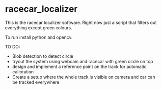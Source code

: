 # racecar_localizer
This is the racecar localizer software. Right now just a script that filters out everything except green colours. 

To run install python and opencv. 

TO DO:

- Blob detection to detect circle 
- tryout the system using webcam and racecar with green circle on top
- design and implement a reference point on the track for automatic calibration
- Create a setup where the whole track is visible on camera and car can be tracked everywhere
